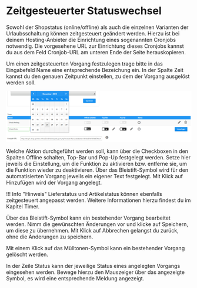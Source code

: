 # Zeitgesteuerter Statuswechsel 

Sowohl der Shopstatus \(online/offline\) als auch die einzelnen Varianten der Urlaubsschaltung können zeitgesteuert geändert werden. Hierzu ist bei deinem Hosting-Anbieter die Einrichtung eines sogenannten Cronjobs notwendig. Die vorgesehene URL zur Einrichtung dieses Cronjobs kannst du aus dem Feld Cronjob-URL am unteren Ende der Seite herauskopieren.

Um einen zeitgesteuerten Vorgang festzulegen trage bitte in das Eingabefeld Name eine entsprechende Bezeichung ein. In der Spalte Zeit kannst du den genauen Zeitpunkt einstellen, zu dem der Vorgang ausgelöst werden soll.

![](Bilder/Abb150_EinrichtenVonZeitgesteuertenVorgaengen.png "Einrichten von zeitgesteuerten Vorgängen")

Welche Aktion durchgeführt werden soll, kann über die Checkboxen in den Spalten Offline schalten, Top-Bar und Pop-Up festgelegt werden. Setze hier jeweils die Einstellung, um die Funktion zu aktivieren bzw. entferne sie, um die Funktion wieder zu deaktivieren. Über das Bleistift-Symbol wird für den automatisierten Vorgang jeweils ein eigener Text festgelegt. Mit Klick auf Hinzufügen wird der Vorgang angelegt.

!!! Info "Hinweis"
	 Lieferstatus und Artikelstatus können ebenfalls zeitgesteuert angepasst werden. Weitere Informationen hierzu findest du im Kapitel Timer.

Über das Bleistift-Symbol kann ein bestehender Vorgang bearbeitet werden. Nimm die gewünschten Änderungen vor und klicke auf Speichern, um diese zu übernehmen. Mit Klick auf Abbrechen gelangst du zurück, ohne die Änderungen zu speichern.

Mit einem Klick auf das Mülltonen-Symbol kann ein bestehender Vorgang gelöscht werden.

In der Zeile Status kann der jeweilige Status eines angelegten Vorgangs eingesehen werden. Bewege hierzu den Mauszeiger über das angezeigte Symbol, es wird eine entsprechende Meldung angezeigt.



